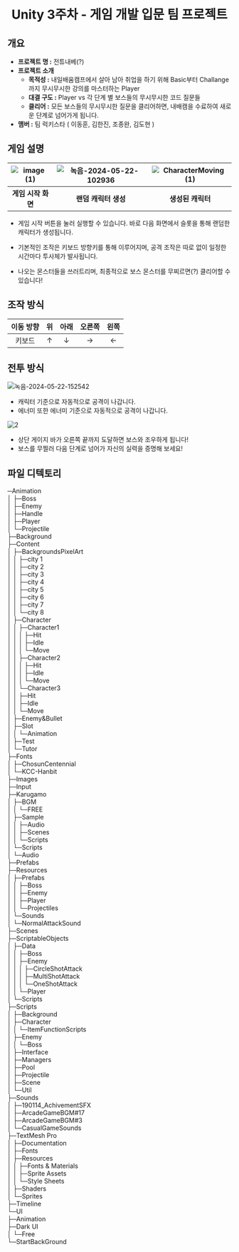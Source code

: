 # <center>Unity 3주차 - 게임 개발 입문 팀 프로젝트</center>

## 개요

- **프로젝트 명 :**  전튜내베(?)
- **프로젝트 소개**
  - **목적성 :** 내일배움캠프에서 살아 남아 취업을 하기 위해 Basic부터 Challange까지 무시무시한 강의를 마스터하는 Player
  - **대결 구도 :** Player vs 각 단계 별 보스들의 무시무시한 코드 질문들
  - **클리어 :** 모든 보스들의 무시무시한 질문을 클리어하면, 내배캠을 수료하여 새로운 단계로 넘어가게 됩니다.
- **맴버 :** 팀 럭키스타 ( 이동훈, 김한진, 조종완, 김도현 )

## 게임 설명

|![image (1)](https://github.com/kuraqura88/777Project/assets/167050509/2119c2e6-8d20-446c-999b-59d2d0c2d2e7)|![녹음-2024-05-22-102936](https://github.com/kuraqura88/777Project/assets/167050509/0f664bda-9cec-4ecd-9b98-ebae25b0de5b)|![CharacterMoving (1)](https://github.com/kuraqura88/777Project/assets/167050509/9fb03c4b-02f2-4e5e-8412-5b09a264b823)|
|:---:|:---:|:---:|
|**게임 시작 화면**|**랜덤 캐릭터 생성**|**생성된 캐릭터**|

- 게임 시작 버튼을 눌러 실행할 수 있습니다. 바로 다음 화면에서 슬롯을 통해 랜덤한 캐릭터가 생성됩니다.

- 기본적인 조작은 키보드 방향키를 통해 이루어지며, 공격 조작은 따로 없이 일정한 시간마다 투사체가 발사됩니다.

- 나오는 몬스터들을 쓰러트리며, 최종적으로 보스 몬스터를 무찌르면(?) 클리어할 수 있습니다!


## 조작 방식

|이동 방향|위|아래|오른쪽|왼쪽|
|:---:|:---:|:---:|:---:|:---:|
|키보드|↑|↓|→|←|

## 전투 방식

![녹음-2024-05-22-152542](https://github.com/kuraqura88/777Project/assets/167050509/fb1f5a3f-4bc5-43cd-9c6a-a6634dd52192)

- 캐릭터 기준으로 자동적으로 공격이 나갑니다.
- 에너미 또한 에너미 기준으로 자동적으로 공격이 나갑니다.

![2](https://github.com/kuraqura88/777Project/assets/167050509/58a30877-4d14-4ab5-8043-b06cd6b3c7f1)


- 상단 게이지 바가 오른쪽 끝까지 도달하면 보스와 조우하게 됩니다!
- 보스를 무찔러 다음 단계로 넘어가 자신의 실력을 증명해 보세요!

## 파일 디텍토리

─Animation  
│  ├─Boss  
│  ├─Enemy  
│  ├─Handle  
│  ├─Player  
│  └─Projectile  
├─Background  
├─Content  
│  ├─BackgroundsPixelArt  
│  │  ├─city 1  
│  │  ├─city 2  
│  │  ├─city 3  
│  │  ├─city 4  
│  │  ├─city 5  
│  │  ├─city 6  
│  │  ├─city 7  
│  │  └─city 8  
│  ├─Character  
│  │  ├─Character1  
│  │  │  ├─Hit  
│  │  │  ├─Idle  
│  │  │  └─Move  
│  │  ├─Character2  
│  │  │  ├─Hit  
│  │  │  ├─Idle  
│  │  │  └─Move  
│  │  └─Character3  
│  │      ├─Hit  
│  │      ├─Idle  
│  │      └─Move  
│  ├─Enemy&Bullet  
│  ├─Slot  
│  │  └─Animation  
│  ├─Test  
│  └─Tutor  
├─Fonts  
│  ├─ChosunCentennial  
│  └─KCC-Hanbit  
├─Images  
├─Input  
├─Karugamo  
│  ├─BGM  
│  │  └─FREE  
│  ├─Sample  
│  │  ├─Audio  
│  │  ├─Scenes  
│  │  └─Scripts  
│  └─Scripts  
│      └─Audio  
├─Prefabs  
├─Resources  
│  ├─Prefabs  
│  │  ├─Boss  
│  │  ├─Enemy  
│  │  ├─Player  
│  │  └─Projectiles  
│  └─Sounds  
│      └─NormalAttackSound  
├─Scenes  
├─ScriptableObjects  
│  ├─Data  
│  │  ├─Boss  
│  │  ├─Enemy  
│  │  │  ├─CircleShotAttack  
│  │  │  ├─MultiShotAttack  
│  │  │  └─OneShotAttack  
│  │  └─Player  
│  └─Scripts  
├─Scripts  
│  ├─Background  
│  ├─Character  
│  │  └─ItemFunctionScripts  
│  ├─Enemy  
│  │  └─Boss  
│  ├─Interface  
│  ├─Managers  
│  ├─Pool  
│  ├─Projectile  
│  ├─Scene  
│  └─Util  
├─Sounds  
│  ├─190114_AchivementSFX  
│  ├─ArcadeGameBGM#17  
│  ├─ArcadeGameBGM#3  
│  └─CasualGameSounds  
├─TextMesh Pro  
│  ├─Documentation  
│  ├─Fonts  
│  ├─Resources  
│  │  ├─Fonts & Materials  
│  │  ├─Sprite Assets  
│  │  └─Style Sheets  
│  ├─Shaders  
│  └─Sprites  
├─Timeline  
└─UI  
    ├─Animation  
    ├─Dark UI  
    │  └─Free  
    └─StartBackGround  
